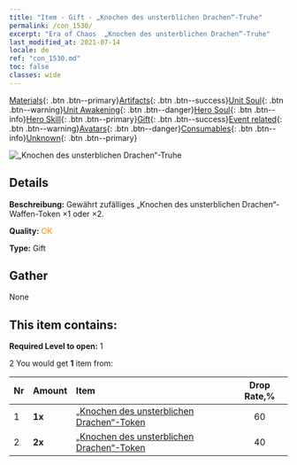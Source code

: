 ```yaml
---
title: "Item - Gift - „Knochen des unsterblichen Drachen“-Truhe"
permalink: /con_1530/
excerpt: "Era of Chaos  „Knochen des unsterblichen Drachen“-Truhe"
last_modified_at: 2021-07-14
locale: de
ref: "con_1530.md"
toc: false
classes: wide
---
```

 [Materials](/ItemsDE/){: .btn .btn--primary}[Artifacts](/ItemsDE/Artifacts/){: .btn .btn--success}[Unit Soul](/ItemsDE/UnitSoul/){: .btn .btn--warning}[Unit Awakening](/ItemsDE/UnitAwakening/){: .btn .btn--danger}[Hero Soul](/ItemsDE/HeroSoul/){: .btn .btn--info}[Hero Skill](/ItemsDE/HeroSkill/){: .btn .btn--primary}[Gift](/ItemsDE/Gift/){: .btn .btn--success}[Event related](/ItemsDE/Events/){: .btn .btn--warning}[Avatars](/ItemsDE/Avatars/){: .btn .btn--danger}[Consumables](/ItemsDE/Consumables/){: .btn .btn--info}[Unknown](/ItemsDE/Unknown/){: .btn .btn--primary}

 ![„Knochen des unsterblichen Drachen“-Truhe](/images/t/i_907144.png)

## Details
 **Beschreibung:** Gewährt zufälliges „Knochen des unsterblichen Drachen“-Waffen-Token ×1 oder ×2.

 **Quality:** <span style="color: #FF8C00">OK</span>

 **Type:** Gift

## Gather

  None

## This item contains:

 **Required Level to open:** 1

 2 You would get **1** item  from:

  | Nr | Amount |     Item    | Drop Rate,% |
  |:---|:-------|:------------|:---------:|
  | 1 |  **1x** | [„Knochen des unsterblichen Drachen“-Token](/ItemsDE/con_980/) | 60 | 
  | 2 |  **2x** | [„Knochen des unsterblichen Drachen“-Token](/ItemsDE/con_980/) | 40 | 
